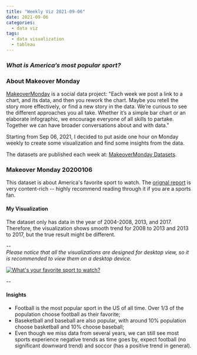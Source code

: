 ```yaml
---
title: "Weekly Viz 2021-09-06"
date: 2021-09-06
categories:
  - data viz
tags:
  - data visualization
  - tableau
---
```


### *What is America’s most popular sport?*


### About Makeover Monday

[MakeoverMonday](http://www.makeovermonday.co.uk/) is a social data project:
"Each week we post a link to a chart, and its data, and then you rework the chart.
Maybe you retell the story more effectively, or find a new story in the data.
We’re curious to see the different approaches you all take. Whether it’s a simple bar chart or an elaborate infographic, we encourage everyone of all skills to partake.
Together we can have broader conversations about and with data."

Starting from Sep 06, 2021, I decided to put aside one hour on Monday weekly to create some visualization and find some insights from the data.

The datasets are published each week at: [MakeoverMonday Datasets](http://www.makeovermonday.co.uk/data/).

### Makeover Monday 20200106

This dataset is about America's favorite sport to watch. The [orignal report](https://www.vox.com/2014/10/14/6951261/sports-maps-charts) is very content-rich -- highly recommend reading through it if you are a sports fan.  

#### My Visualization

The dataset only has data in the year of 2004-2008, 2013, and 2017. Therefore, the visualization shows smooth trend for 2008 to 2013 and 2013 to 2017, but the true result might be different. 

--  
*Please notice that all the visualizations are designed for desktop view, so it is recommended to view them on a desktop device.*  

<div class='tableauPlaceholder' id='viz1647564283941' style='position: relative'>
<noscript><a href='#'>
  <img alt='What&#39;s your favorite sport to watch? ' src='https:&#47;&#47;public.tableau.com&#47;static&#47;images&#47;vi&#47;viz_2020_W1&#47;Favoritesportsoveryears&#47;1_rss.png' style='border: none' />
</a></noscript>
<object class='tableauViz'  style='display:none;'>
  <param name='host_url' value='https%3A%2F%2Fpublic.tableau.com%2F' /> 
  <param name='embed_code_version' value='3' /> 
  <param name='site_root' value='' />
  <param name='name' value='viz_2020_W1&#47;Favoritesportsoveryears' />
  <param name='tabs' value='no' />
  <param name='toolbar' value='yes' />
  <param name='static_image' value='https:&#47;&#47;public.tableau.com&#47;static&#47;images&#47;vi&#47;viz_2020_W1&#47;Favoritesportsoveryears&#47;1.png' /> 
  <param name='animate_transition' value='yes' />
  <param name='display_static_image' value='yes' />
  <param name='display_spinner' value='yes' />
  <param name='display_overlay' value='yes' />
  <param name='display_count' value='yes' />
  <param name='language' value='en-US' />
</object></div>                
<script type='text/javascript'>                    
  var divElement = document.getElementById('viz1647564283941');                    
  var vizElement = divElement.getElementsByTagName('object')[0];  
  vizElement.style.width='100%';vizElement.style.height=(divElement.offsetWidth*0.75)+'px';
<!--   if ( divElement.offsetWidth > 800 ) { vizElement.style.width='800px';vizElement.style.height='627px';} else if ( divElement.offsetWidth > 500 ) { vizElement.style.width='800px';vizElement.style.height='627px';} else { vizElement.style.width='100%';vizElement.style.height='727px';}  
   -->
  
  var scriptElement = document.createElement('script');                    
  scriptElement.src = 'https://public.tableau.com/javascripts/api/viz_v1.js';                    vizElement.parentNode.insertBefore(scriptElement, vizElement);                
</script>
  
--  

#### Insights
* Football is the most popular sport in the US of all time. Over 1/3 of the population choose football as their favorite;  
* Baseketball and baseball are also popular, with around 10% population choose basketball and 10% choose baseball;
* Even though we miss data from several years, we can still see most sports experience negative trends as time goes by, expect football (no significant downward trend) and soccor (has a positive trend in general).
